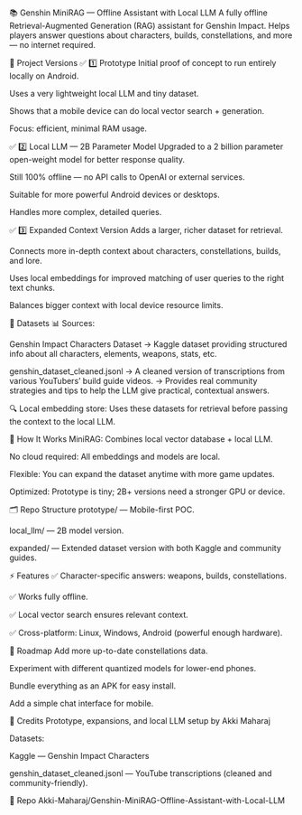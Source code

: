 📚 Genshin MiniRAG — Offline Assistant with Local LLM
A fully offline Retrieval-Augmented Generation (RAG) assistant for Genshin Impact.
Helps players answer questions about characters, builds, constellations, and more — no internet required.

🚀 Project Versions
✅ 1️⃣ Prototype
Initial proof of concept to run entirely locally on Android.

Uses a very lightweight local LLM and tiny dataset.

Shows that a mobile device can do local vector search + generation.

Focus: efficient, minimal RAM usage.

✅ 2️⃣ Local LLM — 2B Parameter Model
Upgraded to a 2 billion parameter open-weight model for better response quality.

Still 100% offline — no API calls to OpenAI or external services.

Suitable for more powerful Android devices or desktops.

Handles more complex, detailed queries.

✅ 3️⃣ Expanded Context Version
Adds a larger, richer dataset for retrieval.

Connects more in-depth context about characters, constellations, builds, and lore.

Uses local embeddings for improved matching of user queries to the right text chunks.

Balances bigger context with local device resource limits.

📁 Datasets
📊 Sources:

Genshin Impact Characters Dataset
→ Kaggle dataset providing structured info about all characters, elements, weapons, stats, etc.

genshin_dataset_cleaned.jsonl
→ A cleaned version of transcriptions from various YouTubers’ build guide videos.
→ Provides real community strategies and tips to help the LLM give practical, contextual answers.

🔍 Local embedding store:
Uses these datasets for retrieval before passing the context to the local LLM.

🔑 How It Works
MiniRAG: Combines local vector database + local LLM.

No cloud required: All embeddings and models are local.

Flexible: You can expand the dataset anytime with more game updates.

Optimized: Prototype is tiny; 2B+ versions need a stronger GPU or device.

🗂️ Repo Structure
prototype/ — Mobile-first POC.

local_llm/ — 2B model version.

expanded/ — Extended dataset version with both Kaggle and community guides.

⚡ Features
✅ Character-specific answers: weapons, builds, constellations.

✅ Works fully offline.

✅ Local vector search ensures relevant context.

✅ Cross-platform: Linux, Windows, Android (powerful enough hardware).

📌 Roadmap
Add more up-to-date constellations data.

Experiment with different quantized models for lower-end phones.

Bundle everything as an APK for easy install.

Add a simple chat interface for mobile.

📑 Credits
Prototype, expansions, and local LLM setup by Akki Maharaj

Datasets:

Kaggle — Genshin Impact Characters

genshin_dataset_cleaned.jsonl — YouTube transcriptions (cleaned and community-friendly).

🔗 Repo
Akki-Maharaj/Genshin-MiniRAG-Offline-Assistant-with-Local-LLM
